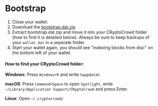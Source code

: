 # Bootstrap

1. Close your wallet.
2. Download the [bootstrap.dat.zip](https://github.com/cryptocrowd-crypto/CRyptoCrowd/releases/latest)
3. Extract bootstrap.dat.zip and move it into your CRyptoCrowd folder (how to find it is detailed below). Always be sure to keep backups of your ```wallet.dat``` in a seperate folder.
4. Start your wallet again, you should see "indexing blocks from disc" on the bottom left of your wallet.

#### How to find your CRyptoCrowd folder:

 **Windows**: Press `Windows+R` and write `%appdata%`

 **macOS**: Press `Command+Space` to open `Spotlight`, write `~/Library/Application Support/CRyptoCrowd` and press Enter.

 **Linux**: Open `~/.cryptocrowd/`
